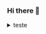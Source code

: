 ### Hi there 👋

<details>
 <summary> teste </b></summary>
 <br>
![Silvio Celso's github stats](https://github-readme-stats.vercel.app/api?username=Silvio-Hub_icons=true&theme=radical)


</details>



<!--
**Silvio-Hub/Silvio-Hub** is a ✨ _special_ ✨ repository because its `README.md` (this file) appears on your GitHub profile.

Here are some ideas to get you started:

- 🔭 I’m currently working on ...
- 🌱 I’m currently learning ...
- 👯 I’m looking to collaborate on ...
- 🤔 I’m looking for help with ...
- 💬 Ask me about ...
- 📫 How to reach me: ...
- 😄 Pronouns: ...
- ⚡ Fun fact: ...
-->
